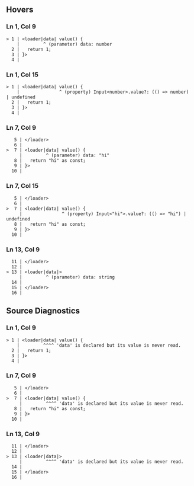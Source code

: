 ## Hovers
### Ln 1, Col 9
```marko
> 1 | <loader|data| value() {
    |         ^ (parameter) data: number
  2 |   return 1;
  3 | }>
  4 |   
```

### Ln 1, Col 15
```marko
> 1 | <loader|data| value() {
    |               ^ (property) Input<number>.value?: (() => number) | undefined
  2 |   return 1;
  3 | }>
  4 |   
```

### Ln 7, Col 9
```marko
   5 | </loader>
   6 |
>  7 | <loader|data| value() {
     |         ^ (parameter) data: "hi"
   8 |   return "hi" as const;
   9 | }>
  10 |
```

### Ln 7, Col 15
```marko
   5 | </loader>
   6 |
>  7 | <loader|data| value() {
     |               ^ (property) Input<"hi">.value?: (() => "hi") | undefined
   8 |   return "hi" as const;
   9 | }>
  10 |
```

### Ln 13, Col 9
```marko
  11 | </loader>
  12 |
> 13 | <loader|data|>
     |         ^ (parameter) data: string
  14 |   
  15 | </loader>
  16 |
```

## Source Diagnostics
### Ln 1, Col 9
```marko
> 1 | <loader|data| value() {
    |         ^^^^ 'data' is declared but its value is never read.
  2 |   return 1;
  3 | }>
  4 |   
```

### Ln 7, Col 9
```marko
   5 | </loader>
   6 |
>  7 | <loader|data| value() {
     |         ^^^^ 'data' is declared but its value is never read.
   8 |   return "hi" as const;
   9 | }>
  10 |
```

### Ln 13, Col 9
```marko
  11 | </loader>
  12 |
> 13 | <loader|data|>
     |         ^^^^ 'data' is declared but its value is never read.
  14 |   
  15 | </loader>
  16 |
```

